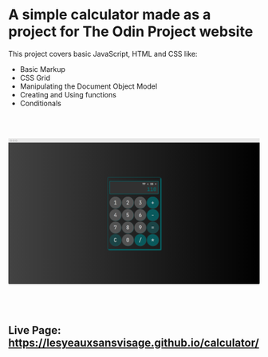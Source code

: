 # A simple calculator made as a project for The Odin Project website

This project covers basic JavaScript, HTML and CSS like:

- Basic Markup
- CSS Grid
- Manipulating the Document Object Model
- Creating and Using functions
- Conditionals

<br>
<br>

![Calculator screenshot](/src/assets/screely-1645814196229.png)

<br>
<br>

## Live Page: https://lesyeauxsansvisage.github.io/calculator/